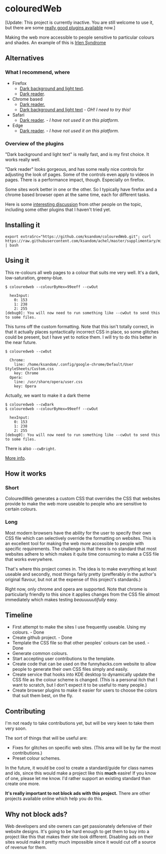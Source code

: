 # colouredWeb

\[Update: This project is currently inactive. You are still welcome to use it, but there are some [really good plugins available](#alternatives) now.\]

Making the web more accessible to people sensitive to particular colours and shades. An example of this is [Irlen Syndrome](http://en.wikipedia.org/wiki/Irlen_syndrome#Theory)

## Alternatives

### What I recommend, where

* Firefox
  * [Dark background and light text](https://addons.mozilla.org/en-US/firefox/addon/dark-background-light-text/).
  * [Dark reader](https://addons.mozilla.org/en-US/firefox/addon/darkreader/).
* Chrome based
  * [Dark reader.](https://chrome.google.com/webstore/detail/dark-reader/eimadpbcbfnmbkopoojfekhnkhdbieeh)
  * [Dark background and light text](https://chrome.google.com/webstore/detail/dark-background-and-light/cdcoopnlkdlmphjpjggdmhohkiklonkh?hl=en) - _OH! I need to try this!_
* Safari
  * [Dark reader](https://darkreader.org/safari). - _I have not used it on this platform._
* Edge
  * [Dark reader](https://microsoftedge.microsoft.com/addons/detail/ifoakfbpdcdoeenechcleahebpibofpc). - _I have not used it on this platform._

### Overview of the plugins

"Dark background and light text" is really fast, and is my first choice. It works really well.

"Dark reader" looks gorgeous, and has some really nice controls for adjusting the look of pages. Some of the controls even apply to videos in pages. There is a performance impact, though. Especially on firefox.

Some sites work better in one or the other. So I typically have firefox and a chrome based browser open at the same time, each for different tasks.

Here is some [interesting discussion](https://www.reddit.com/r/firefox/comments/9mm9jw/best_dark_extension/) from other people on the topic, including some other plugins that I haven't tried yet.

## Installing it

    export extraSrc="https://github.com/ksandom/colouredWeb.git"; curl https://raw.githubusercontent.com/ksandom/achel/master/supplimentary/misc/webInstall | bash

## Using it

This re-colours all web pages to a colour that suits me very well. It's a dark, low-saturation, greeny-blue.

    $ colouredweb --colourByHex=99eeff --cwOut
    
      hexInput: 
        0: 153
        1: 238
        2: 255
    [debug0]: You will now need to run something like --cwOut to send this to some files.

This turns off the custom formatting.
Note that this isn't totally correct, in that it actually places syntactically incorrect CSS in place, so some glitches could be present, but I have yet to notice them. I will try to do this better in the near future.

    $ colouredweb --cwOut
    
      Chrome: 
        line: /home/ksandom/.config/google-chrome/Default/User StyleSheets/Custom.css
        key: Chrome
      Opera: 
        line: /usr/share/opera/user.css
        key: Opera

Actually, we want to make it a dark theme

    $ colouredweb --cwDark
    $ colouredweb --colourByHex=99eeff --cwOut
    
      hexInput: 
        0: 153
        1: 238
        2: 255
    [debug0]: You will now need to run something like --cwOut to send this to some files.

There is also `--cwBright`.

[More info](https://github.com/ksandom/colouredWeb/tree/master/packages-available/ColouredWeb/docs).

## How it works

### Short

ColouredWeb generates a custom CSS that overrides the CSS that websites provide to make the web more useable to people who are sensitive to certain colours.

### Long

Most modern browsers have the ability for the user to specify their own CSS file which can selectively override the formatting on websites. This is an excellent tool for making the web more accessible to people with specific requirements. The challenge is that there is no standard that most websites adhere to which makes it quite time consuming to make a CSS file that works everywhere.

That's where this project comes in. The idea is to make everything at least useable and secondly, most things fairly pretty (prefferably in the author's original flavour, but not at the expense of this project's standards.)

Right now, only chrome and opera are supported. Note that chrome is particularly friendly to this since it applies changes from the CSS file almost immediately which makes testing *beauuuuutifully* easy.

## Timeline

 * First attempt to make the sites I use frequently useable. Using my colours. - Done
 * Create github project. - Done
 * Template the CSS file so that other peoples' colours can be used. - Done
 * Generate common colours.
 * Start accepting user contributions to the template.
 * Create code that can be used on the funnyhacks.com website to allow people to generate their own CSS files simply and easily.
 * Create service that hooks into KDE desktop to dynamically update the CSS file as the colour scheme is changed. (This is a personal itch that I want to scratch, but I don't expect it to be useful to many people.)
 * Create browser plugins to make it easier for users to choose the colors that suit them best, on the fly.

## Contributing

I'm not ready to take contributions yet, but will be very keen to take them very soon.

The sort of things that will be useful are:

 * Fixes for glitches on specific web sites. (This area will be by far the most contributions.)
 * Preset colour schemes.

In the future, it would be cool to create a standard/guide for class names and ids, since this would make a project like this **much** easire! If you know of one, please let me know. I'd rather support an existing standard than create one more.

**It's really important to not block ads with this project.** There are other projects available online which help you do this.

## Why not block ads?

Web developers and site owners can get passionately defensive of their website designs. It's going to be hard enough to get them to buy into a project like this that makes their site look different. Disabling ads on their sites would make it pretty much impossible since it would cut off a source of revenue for them.
